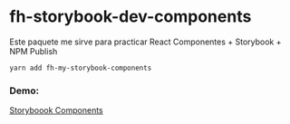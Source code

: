 # fh-storybook-dev-components

Este paquete me sirve para practicar React Componentes + Storybook + NPM Publish

```
yarn add fh-my-storybook-components
```

### Demo:
[Storyboook Components](https://andrestejada.github.io/story-book-test/) 